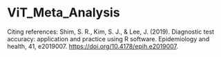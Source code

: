 # ViT_Meta_Analysis


Citing references:
Shim, S. R., Kim, S. J., & Lee, J. (2019). Diagnostic test accuracy: application and practice using R software. Epidemiology and health, 41, e2019007. https://doi.org/10.4178/epih.e2019007.
